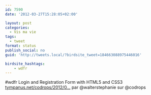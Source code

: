 ```yaml
---
id: 7590
date: '2012-03-27T15:28:05+02:00'

layout: post
categories:
  - Vis ma vie
tags:
  - tweet
format: status
publish_social: no
guid: 'http://tweets.local/?birdsite_tweet=184663088975446016'

birdsite_hashtags:
    - wdfr
---
```


\#wdfr Login and Registration Form with HTML5 and CSS3 [tympanus.net/codrops/2012/0…](http://tympanus.net/codrops/2012/03/27/login-and-registration-form-with-html5-and-css3/) par @walterstephanie sur @codrops